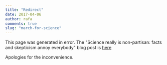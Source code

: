 ```yaml
---
title: "Redirect"
date: 2017-04-06
author: rafa
comments: true
slug: "march-for-science"
---
```


This page was generated in error. The "Science really is non-partisan: facts and skepticism annoy everybody" blog post is [here](http://simplystatistics.org/2017/04/24/march-for-science/)

Apologies for the inconvenience.


